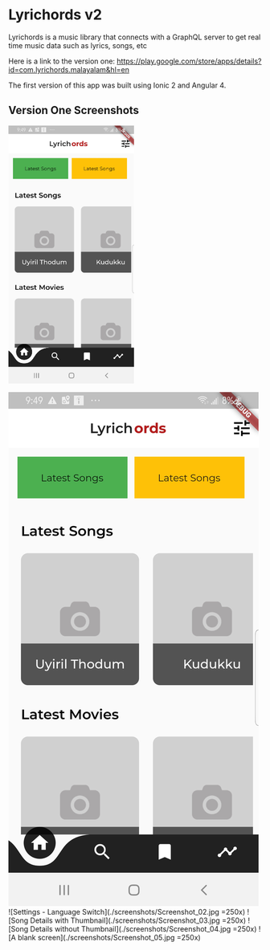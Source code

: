 # Lyrichords v2
Lyrichords is a music library that connects with a GraphQL server to get real time music data such as lyrics, songs, etc

Here is a link to the version one: https://play.google.com/store/apps/details?id=com.lyrichords.malayalam&hl=en

The first version of this app was built using Ionic 2 and Angular 4.

## Version One Screenshots

<img src="./screenshots/Screenshot_01.jpg" width="250px" />

![Home Screen](./screenshots/Screenshot_01.jpg) <!-- .element width="250px" -->
![Settings - Language Switch](./screenshots/Screenshot_02.jpg =250x)
![Song Details with Thumbnail](./screenshots/Screenshot_03.jpg =250x)
![Song Details without Thumbnail](./screenshots/Screenshot_04.jpg =250x)
![A blank screen](./screenshots/Screenshot_05.jpg =250x)





